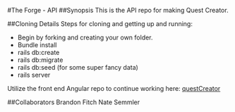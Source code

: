 #The Forge - API
##Synopsis
This is the API repo for making Quest Creator.

##Cloning Details
Steps for cloning and getting up and running:
  - Begin by forking and creating your own folder.
  - Bundle install
  - rails db:create
  - rails db:migrate
  - rails db:seed (for some super fancy data)
  - rails server

Utilize the front end Angular repo to continue working here: [questCreator](https://github.com/rdhelms/questCreator)

##Collaborators
Brandon Fitch
Nate Semmler

